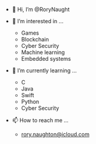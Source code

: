 - 👋 Hi, I’m @RoryNaught
- 👀 I’m interested in ...
  - Games
  - Blockchain
  - Cyber Security 
  - Machine learning
  - Embedded systems
 
- 🌱 I’m currently learning ...
  - C
  - Java
  - Swift
  - Python
  - Cyber Security
    

- 📫 How to reach me ...
  - rory.naughton@icloud.com  

<!---
RoryNaught/RoryNaught is a ✨ special ✨ repository because its `README.md` (this file) appears on your GitHub profile.
You can click the Preview link to take a look at your changes.
--->
